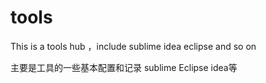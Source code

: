 # tools
This is a tools hub ，include sublime idea eclipse and so on

主要是工具的一些基本配置和记录 sublime Eclipse idea等
